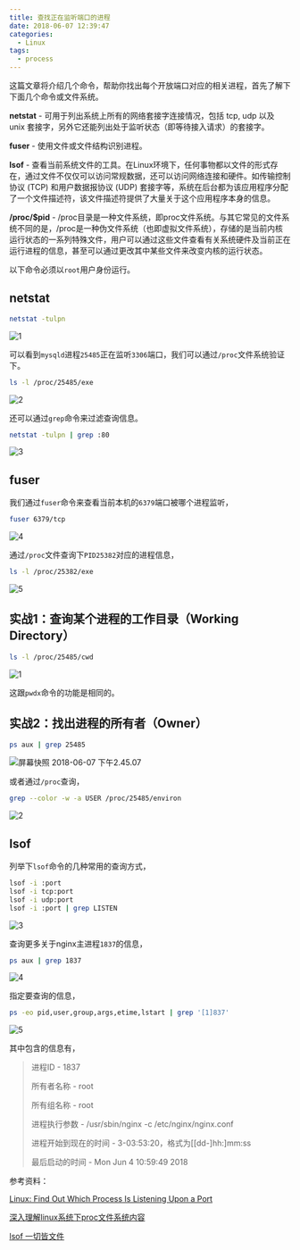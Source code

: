 ```yaml
---
title: 查找正在监听端口的进程
date: 2018-06-07 12:39:47
categories:
  - Linux
tags:
  - process
---
```


这篇文章将介绍几个命令，帮助你找出每个开放端口对应的相关进程，首先了解下下面几个命令或文件系统。

**netstat** - 可用于列出系统上所有的网络套接字连接情况，包括 tcp, udp 以及 unix 套接字，另外它还能列出处于监听状态（即等待接入请求）的套接字。

**fuser** - 使用文件或文件结构识别进程。

**lsof** - 查看当前系统文件的工具。在Linux环境下，任何事物都以文件的形式存在，通过文件不仅仅可以访问常规数据，还可以访问网络连接和硬件。如传输控制协议 (TCP) 和用户数据报协议 (UDP) 套接字等，系统在后台都为该应用程序分配了一个文件描述符，该文件描述符提供了大量关于这个应用程序本身的信息。

**/proc/$pid** - /proc目录是一种文件系统，即proc文件系统。与其它常见的文件系统不同的是，/proc是一种伪文件系统（也即虚拟文件系统），存储的是当前内核运行状态的一系列特殊文件，用户可以通过这些文件查看有关系统硬件及当前正在运行进程的信息，甚至可以通过更改其中某些文件来改变内核的运行状态。 

<!--more-->

以下命令必须以```root```用户身份运行。

## netstat

```bash
netstat -tulpn
```

![1](https://jack-images.wilead.net/blog/tcoja.png)

可以看到```mysqld```进程```25485```正在监听```3306```端口，我们可以通过```/proc```文件系统验证下。

```bash
ls -l /proc/25485/exe
```

![2](https://jack-images.wilead.net/blog/vrdht.png)

还可以通过```grep```命令来过滤查询信息。

```bash
netstat -tulpn | grep :80
```

![3](https://jack-images.wilead.net/blog/6we8v.png)

## fuser

我们通过```fuser```命令来查看当前本机的```6379```端口被哪个进程监听，

```bash
fuser 6379/tcp
```

![4](https://jack-images.wilead.net/blog/w49zo.png)

通过```/proc```文件查询下```PID25382```对应的进程信息，

```bash
ls -l /proc/25382/exe
```

![5](https://jack-images.wilead.net/blog/jt4w4.png)

## 实战1：查询某个进程的工作目录（Working Directory）

```bash
ls -l /proc/25485/cwd
```

![1](https://jack-images.wilead.net/blog/4uyek.png)

这跟```pwdx```命令的功能是相同的。

## 实战2：找出进程的所有者（Owner）

```bash
ps aux | grep 25485
```

![屏幕快照 2018-06-07 下午2.45.07](https://jack-images.wilead.net/blog/rhc83.png)

或者通过```/proc```查询，

```bash
grep --color -w -a USER /proc/25485/environ
```

![2](https://jack-images.wilead.net/blog/uqzbg.png)

## lsof

列举下```lsof```命令的几种常用的查询方式，

```bash
lsof -i :port
lsof -i tcp:port
lsof -i udp:port
lsof -i :port | grep LISTEN
```

![3](https://jack-images.wilead.net/blog/ywgkg.png)

查询更多关于nginx主进程```1837```的信息，

```bash
ps aux | grep 1837
```

![4](https://jack-images.wilead.net/blog/c7a4d.png)

指定要查询的信息，

```bash
ps -eo pid,user,group,args,etime,lstart | grep '[1]837'
```

![5](https://jack-images.wilead.net/blog/rgtqu.png)

其中包含的信息有，

> 进程ID - 1837
>
> 所有者名称 - root
>
> 所有组名称 - root
>
> 进程执行参数 - /usr/sbin/nginx -c /etc/nginx/nginx.conf
>
> 进程开始到现在的时间 - 3-03:53:20，格式为[[dd-]hh:]mm:ss
>
> 最后启动的时间 - Mon Jun 4 10:59:49 2018



参考资料：

[Linux: Find Out Which Process Is Listening Upon a Port](https://www.cyberciti.biz/faq/what-process-has-open-linux-port/)

[深入理解linux系统下proc文件系统内容](https://www.cnblogs.com/cute/archive/2011/04/20/2022280.html)

[lsof 一切皆文件](http://linuxtools-rst.readthedocs.io/zh_CN/latest/tool/lsof.html)